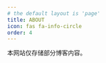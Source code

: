 ```yaml
---
# the default layout is 'page'
title: ABOUT
icon: fas fa-info-circle
order: 4
---
```


本网站仅存储部分博客内容。
